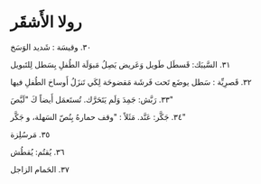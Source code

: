 # رولا الأَشقَر

٣٠. وقيسَة : شَديد الوَسَخ

٣١. السَّيبَك: قَسطَل طَويل وَعَريض يَصِلُ مَبوَلَة الطُفلِ بِسَطل لِلتَبويل

٣٢. قَصرِيِّة : سَطل يوضَع تَحت فَرشَة مَقضوحَة لِكَي تَنزَلُ أَوساخ الطُفلِ فيها

٣٣. رَبَّش: جَمِدَ وَلَم يَتَحَرَّك. تُستَعمَل أَيضاً كَ "لَبَّصَ"

٣٤. جَكَّر: عَنَّد. مَثَلاً : "وقف حمارهُ بِنُصّ السَهلة، و جَكَّر"

٣٥. مَرسُلِزة

٣٦. يُقتُم: يُقطُش

٣٧. الحَمام الزاجل

